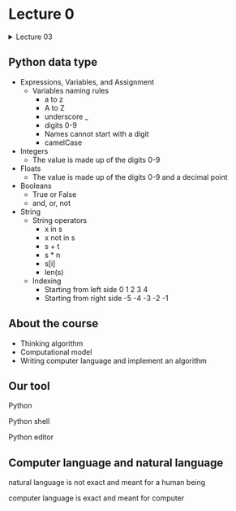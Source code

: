 # Lecture 0

<details><summary>Lecture 03</summary>
<p>

* **[Python data type](#python-data-type)**<br/>      
* **[About the course](#about-the-course)**<br />
* **[Our tool](#our-tool)**<br/>      
* **[Computer language and natural language](#computer-language-and-natural-language)**<br />
                               
</p>
</details>

## Python data type

- Expressions, Variables, and Assignment
    - Variables naming rules
        - a to z
        - A to Z
        - underscore _
        - digits 0-9
        - Names cannot start with a digit        
        - camelCase        
- Integers
    - The value is made up of the digits 0-9
- Floats
    - The value is made up of the digits 0-9 and a decimal point        
- Booleans
    - True or False         
    - and, or, not
- String
    - String operators        
        - x in s
        - x not in s
        - s + t
        - s * n
        - s[i]
        - len(s)
    - Indexing
        - Starting from left side 0 1 2 3 4
        - Starting from right side -5 -4 -3 -2 -1          

## About the course

- Thinking algorithm
- Computational model
- Writing computer language and implement an algorithm

## Our tool

Python

Python shell

Python editor

## Computer language and natural language

natural language is not exact and meant for a human being

computer language is exact and meant for computer        



























